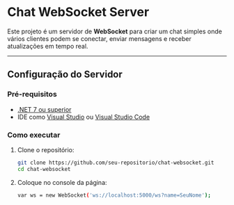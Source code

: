 # Chat WebSocket Server

Este projeto é um servidor de **WebSocket** para criar um chat simples onde vários clientes podem se conectar, enviar mensagens e receber atualizações em tempo real.

---

## Configuração do Servidor

### Pré-requisitos
- [.NET 7 ou superior](https://dotnet.microsoft.com/download)
- IDE como [Visual Studio](https://visualstudio.microsoft.com/) ou [Visual Studio Code](https://code.visualstudio.com/)

### Como executar
1. Clone o repositório:
   ```bash
   git clone https://github.com/seu-repositorio/chat-websocket.git
   cd chat-websocket

2. Coloque no console da página: 
   ```bash
   var ws = new WebSocket('ws://localhost:5000/ws?name=SeuNome');

